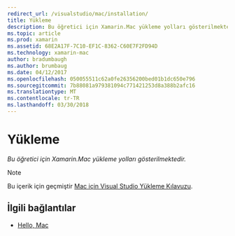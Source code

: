 ```yaml
---
redirect_url: /visualstudio/mac/installation/
title: Yükleme
description: Bu öğretici için Xamarin.Mac yükleme yolları gösterilmektedir.
ms.topic: article
ms.prod: xamarin
ms.assetid: 68E2A17F-7C10-EF1C-8362-C60E7F2FD94D
ms.technology: xamarin-mac
author: bradumbaugh
ms.author: brumbaug
ms.date: 04/12/2017
ms.openlocfilehash: 050055511c62a0fe26356200bed01b1dc650e796
ms.sourcegitcommit: 7b88081a979381094c771421253d8a388b2afc16
ms.translationtype: MT
ms.contentlocale: tr-TR
ms.lasthandoff: 03/30/2018
---
```

# <a name="installation"></a>Yükleme

_Bu öğretici için Xamarin.Mac yükleme yolları gösterilmektedir._

> [!NOTE]
> Bu içerik için geçmiştir [Mac için Visual Studio Yükleme Kılavuzu](https://docs.microsoft.com/visualstudio/mac/installation).


## <a name="related-links"></a>İlgili bağlantılar

- [Hello, Mac](~/mac/get-started/hello-mac.md)
